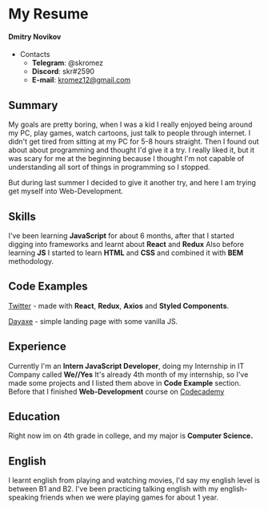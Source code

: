 # My Resume

#### Dmitry Novikov
* Contacts
    * __Telegram__: @skromez
    * __Discord__: skr#2590
    * __E-mail__: kromez12@gmail.com

## Summary
My goals are pretty boring, when I was a kid
I really enjoyed being around my PC, play games,
watch cartoons, just talk to people through internet.
I didn't get tired from sitting at my PC for 5-8 hours straight.
Then I found out about about programming and thought
I'd give it a try. I really liked it, but it was scary
for me at the beginning because I thought I'm not capable of
understanding all sort of things in programming so I stopped.

But during last summer I decided to give it another try, and here I am trying get myself into
Web-Development.


## Skills
I've been learning __JavaScript__ for about 6 months,
after that I started digging into frameworks and learnt about __React__ and __Redux__
Also before learning __JS__ I started to learn __HTML__ and __CSS__
and combined it with __BEM__ methodology.

## Code Examples

[Twitter](https://github.com/skromez/twitter) - made with __React__, __Redux__, __Axios__ and
__Styled Components__.  

[Dayaxe](https://github.com/skromez/dayaxe) - simple landing page with some vanilla JS.

## Experience
Currently I'm an __Intern JavaScript Developer__, doing my Internship in IT Company called __We//Yes__
It's already 4th month of my internship, so I've made some projects and I listed them above in __Code Example__ section.
Before that I finished __Web-Development__ course on [Codecademy](https://codecademy.com)

## Education
Right now im on 4th grade in college, and my major is __Computer Science.__

## English
I learnt english from playing and watching movies, I'd say my english level is between B1 and B2.
I've been practicing talking english with my english-speaking friends when we were playing games for about 1 year.
